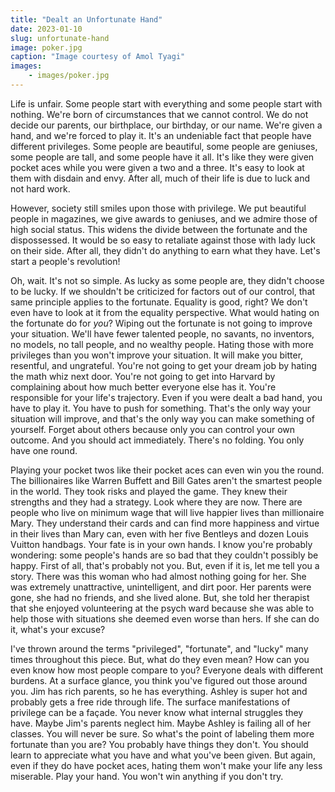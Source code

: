 ```yaml
---
title: "Dealt an Unfortunate Hand"
date: 2023-01-10
slug: unfortunate-hand
image: poker.jpg
caption: "Image courtesy of Amol Tyagi"
images:
    - images/poker.jpg
---
```


Life is unfair. Some people start with everything and some people start with nothing. We're born of circumstances that we cannot control. We do not decide our parents, our birthplace, our birthday, or our name. We're given a hand, and we're forced to play it. It's an undeniable fact that people have different privileges. Some people are beautiful, some people are geniuses, some people are tall, and some people have it all. It's like they were given pocket aces while you were given a two and a three. It's easy to look at them with disdain and envy. After all, much of their life is due to luck and not hard work. 

However, society still smiles upon those with privilege. We put beautiful people in magazines, we give awards to geniuses, and we admire those of high social status. This widens the divide between the fortunate and the dispossessed. It would be so easy to retaliate against those with lady luck on their side. After all, they didn't do anything to earn what they have. Let's start a people's revolution! 

Oh, wait. It's not so simple. As lucky as some people are, they didn't choose to be lucky. If we shouldn't be criticized for factors out of our control, that same principle applies to the fortunate. Equality is good, right? We don't even have to look at it from the equality perspective. What would hating on the fortunate do for *you*? Wiping out the fortunate is not going to improve your situation. We'll have fewer talented people, no savants, no inventors, no models, no tall people, and no wealthy people.  Hating those with more privileges than you won't improve your situation. It will make you bitter, resentful, and ungrateful. You're not going to get your dream job by hating the math whiz next door. You're not going to get into Harvard by complaining about how much better everyone else has it. You're responsible for your life's trajectory. Even if you were dealt a bad hand, you have to play it. You have to push for something. That's the only way your situation will improve, and that's the only way you can make something of yourself. Forget about others because only you can control your own outcome. And you should act immediately. There's no folding. You only have one round. 

Playing your pocket twos like their pocket aces can even win you the round. The billionaires like Warren Buffett and Bill Gates aren't the smartest people in the world. They took risks and played the game. They knew their strengths and they had a strategy. Look where they are now. There are people who live on minimum wage that will live happier lives than millionaire Mary. They understand their cards and can find more happiness and virtue in their lives than Mary can, even with her five Bentleys and dozen Louis Vuitton handbags. Your fate is in your own hands. I know you're probably wondering: some people's hands are so bad that they couldn't possibly be happy. First of all, that's probably not you. But, even if it is, let me tell you a story. There was this woman who had almost nothing going for her. She was extremely unattractive, unintelligent, and dirt poor. Her parents were gone, she had no friends, and she lived alone. But, she told her therapist that she enjoyed volunteering at the psych ward because she was able to help those with situations she deemed even worse than hers. If she can do it, what's your excuse?

I've thrown around the terms "privileged", "fortunate", and "lucky" many times throughout this piece. But, what do they even mean? How can you even know how most people compare to you? Everyone deals with different burdens. At a surface glance, you think you've figured out those around you. Jim has rich parents, so he has everything. Ashley is super hot and probably gets a free ride through life. The surface manifestations of privilege can be a façade. You never know what internal struggles they have. Maybe Jim's parents neglect him. Maybe Ashley is failing all of her classes. You will never be sure. So what's the point of labeling them more fortunate than you are? You probably have things they don't. You should learn to appreciate what you have and what you've been given. But again, even if they do have pocket aces, hating them won't make your life any less miserable. Play your hand. You won't win anything if you don't try.